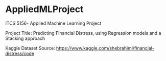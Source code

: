 # AppliedMLProject
ITCS 5156- Applied Machine Learning Project

Project Title: Predicting Financial Distress, using Regression models and a Stacking approach

Kaggle Dataset Source: https://www.kaggle.com/shebrahimi/financial-distress/code
